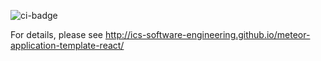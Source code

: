 ![ci-badge](https://github.com/over-da-rainbow/over-da-rainbow/workflows/ci-over-da-rainbow/badge.svg)

For details, please see http://ics-software-engineering.github.io/meteor-application-template-react/
